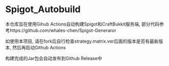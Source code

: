 # Spigot_Autobuild

本仓库旨在使用Gihub Actions自动构建Spigot和CraftBukkit服务端, 部分代码参考https://github.com/whales-chen/Spigot-Generaror

如使用本项目, 请在fork后自行检查strategy.matrix.ver后面的版本是否有最新版本, 然后再启动Github Actions

构建完成的Jar包会自动发布到Github Release中
